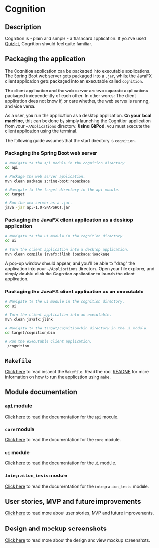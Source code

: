 # Cognition

## Description

Cognition is - plain and simple - a flashcard application. If you've used [Quizlet](https://quizlet.com/), Cognition
should feel quite familiar.

## Packaging the application

The Cognition application can be packaged into executable applications. The Spring Boot web server gets packaged into
a `.jar`, whilst the JavaFX client application gets packaged into an executable called `cognition`.

The client application and the web server are two separate applications packaged independently of each other. In other
words: The client application does not know if, or care whether, the web server is running, and vice versa.

As a user, you run the application as a desktop application. **On your local machine**, this can be done by simply
launching the Cognition application from your `~/Applications` directory. **Using GitPod**, you must execute the client
application using the terminal.

The following guide assumes that the start directory is `cognition`.

### Packaging the Spring Boot web server

```sh
# Navigate to the api module in the cognition directory.
cd api

# Package the web server application.
mvn clean package spring-boot:repackage

# Navigate to the target directory in the api module.
cd target

# Run the web server as a .jar.
java -jar api-1.0-SNAPSHOT.jar
```

### Packaging the JavaFX client application **as a desktop application**

```sh
# Navigate to the ui module in the cognition directory.
cd ui

# Turn the client application into a desktop application.
mvn clean compile javafx:jlink jpackage:jpackage
```

A pop-up window should appear, and you'll be able to "drag" the application into your `~/Applications` directory. Open
your file explorer, and simply double-click the Cognition application to launch the client application.

### Packaging the JavaFX client application **as an executable**

```sh
# Navigate to the ui module in the cognition directory.
cd ui

# Turn the client application into an executable.
mvn clean javafx:jlink

# Navigate to the target/cognition/bin directory in the ui module.
cd target/cognition/bin

# Run the executable client application.
./cognition
```

## `Makefile`

[Click here](Makefile) to read inspect the `Makefile`. Read the root [README](../README.md) for more information on how
to run the application using `make`.

## Module documentation

### `api` module

[Click here](./api) to read the documentation for the `api` module.

### `core` module

[Click here](./core) to read the documentation for the `core` module.

### `ui` module

[Click here](./ui) to read the documentation for the `ui` module.

### `integration_tests` module

[Click here](./integration_tests) to read the documentation for the `integration_tests` module.

## User stories, MVP and future improvements

[Click here](../USER_STORIES.md) to read more about user stories, MVP and future improvements.

## Design and mockup screenshots

[Click here](../docs/design) to read more about the design and view mockup screenshots.
